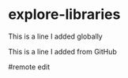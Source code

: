 # explore-libraries

This is a line I added globally

This is a line I added from GitHub


#remote edit
